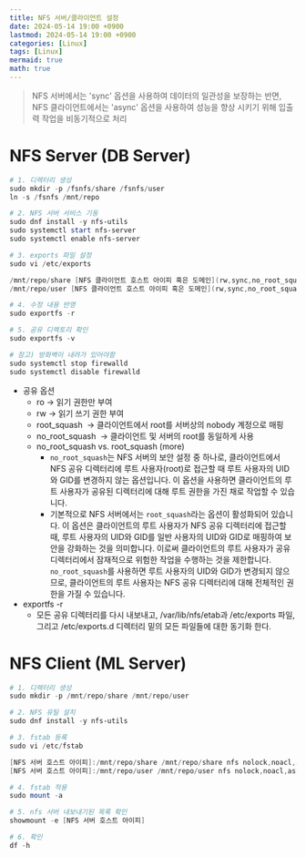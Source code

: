 ```yaml
---
title: NFS 서버/클라이언트 설정
date: 2024-05-14 19:00 +0900
lastmod: 2024-05-14 19:00 +0900
categories: [Linux]
tags: [Linux]
mermaid: true
math: true
---
```


> NFS 서버에서는 'sync' 옵션을 사용하여 데이터의 일관성을 보장하는 반면, NFS 클라이언트에서는 'async' 옵션을 사용하여 성능을 향상 시키기 위해 입출력 작업을 비동기적으로 처리
>

# NFS Server (DB Server)

```powershell
# 1. 디렉터리 생성
sudo mkdir -p /fsnfs/share /fsnfs/user
ln -s /fsnfs /mnt/repo

# 2. NFS 서버 서비스 기동
sudo dnf install -y nfs-utils
sudo systemctl start nfs-server
sudo systemctl enable nfs-server

# 3. exports 파일 설정
sudo vi /etc/exports

/mnt/repo/share [NFS 클라이언트 호스트 아이피 혹은 도메인](rw,sync,no_root_squash)
/mnt/repo/user [NFS 클라이언트 호스트 아이피 혹은 도메인](rw,sync,no_root_squash)

# 4. 수정 내용 반영
sudo exportfs -r

# 5. 공유 디렉토리 확인
sudo exportfs -v

# 참고) 방화벽이 내려가 있어야함
sudo systemctl stop firewalld
sudo systemctl disable firewalld
```

- 공유 옵션
    - ro → 읽기 권한만 부여
    - rw → 읽기 쓰기 권한 부여
    - root_squash  → 클라이언트에서 root를 서버상의 nobody 계정으로 매핑
    - no_root_squash  → 클라이언트 및 서버의 root를 동일하게 사용
    - no_root_squash vs. root_squash (more)
        - `no_root_squash`는 NFS 서버의 보안 설정 중 하나로, 클라이언트에서 NFS 공유 디렉터리에 루트 사용자(root)로 접근할 때 루트 사용자의 UID와 GID를 변경하지 않는 옵션입니다. 이 옵션을 사용하면 클라이언트의 루트 사용자가 공유된 디렉터리에 대해 루트 권한을 가진 채로 작업할 수 있습니다.
        - 기본적으로 NFS 서버에서는 `root_squash`라는 옵션이 활성화되어 있습니다. 이 옵션은 클라이언트의 루트 사용자가 NFS 공유 디렉터리에 접근할 때, 루트 사용자의 UID와 GID를 일반 사용자의 UID와 GID로 매핑하여 보안을 강화하는 것을 의미합니다. 이로써 클라이언트의 루트 사용자가 공유 디렉터리에서 잠재적으로 위험한 작업을 수행하는 것을 제한합니다. `no_root_squash`를 사용하면 루트 사용자의 UID와 GID가 변경되지 않으므로, 클라이언트의 루트 사용자는 NFS 공유 디렉터리에 대해 전체적인 권한을 가질 수 있습니다.
- exportfs -r
    - 모든 공유 디렉터리를 다시 내보내고, /var/lib/nfs/etab과 /etc/exports 파일, 그리고 /etc/exports.d 디렉터리 밑의 모든 파일들에 대한 동기화 한다.

# NFS Client (ML Server)

```powershell
# 1. 디렉터리 생성
sudo mkdir -p /mnt/repo/share /mnt/repo/user

# 2. NFS 유틸 설치
sudo dnf install -y nfs-utils

# 3. fstab 등록
sudo vi /etc/fstab

[NFS 서버 호스트 아이피]:/mnt/repo/share /mnt/repo/share nfs nolock,noacl,async,noatime,_netdev 0 0
[NFS 서버 호스트 아이피]:/mnt/repo/user /mnt/repo/user nfs nolock,noacl,async,noatime,_netdev 0 0

# 4. fstab 적용
sudo mount -a

# 5. nfs 서버 내보내기된 목록 확인
showmount -e [NFS 서버 호스트 아이피]

# 6. 확인
df -h
```
